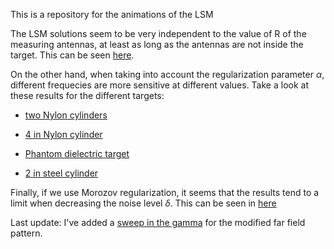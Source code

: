 This is a repository for the animations of the LSM

The LSM solutions seem to be very independent to the value of R of the measuring antennas, at least as long as the antennas are not inside the target. This can be seen [here](./Phantom/R_sweep/test_slider.html).

On the other hand, when taking into account the regularization parameter $\alpha$, different frequecies are more sensitive at different values. Take a look at these results for the different targets:

 - [two Nylon cylinders](./Nylon-Cyls/alpha_sweep/test_slider.html)

 - [4 in Nylon cylinder](./Nylon-4.0/alpha_sweep/test_slider.html)

 - [Phantom dielectric target](./Phantom/alpha_sweep/test_slider.html)

 - [2 in steel cylinder](./Metal-2.0/alpha_sweep/test_slider.html) 

Finally, if we use Morozov regularization, it seems that the results tend to a limit when decreasing the noise level $\delta$. This can be seen in [here](./Delta_sweep/Two-Cyls2/test_slider.html)


Last update: I've added a [sweep in the gamma](./gamma_sweep/4inCyl/test_slider.html) for the modified far field pattern.